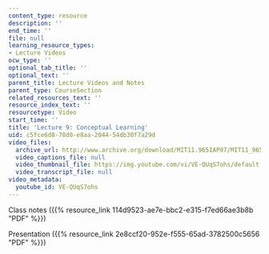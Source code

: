 ```yaml
---
content_type: resource
description: ''
end_time: ''
file: null
learning_resource_types:
- Lecture Videos
ocw_type: ''
optional_tab_title: ''
optional_text: ''
parent_title: Lecture Videos and Notes
parent_type: CourseSection
related_resources_text: ''
resource_index_text: ''
resourcetype: Video
start_time: ''
title: 'Lecture 9: Conceptual Learning'
uid: c5fce6d8-78d0-e8aa-2044-54db30f7a29d
video_files:
  archive_url: http://www.archive.org/download/MIT11.965IAP07/MIT11_965IAP07lec09_220k.mp4
  video_captions_file: null
  video_thumbnail_file: https://img.youtube.com/vi/VE-QUqS7ohs/default.jpg
  video_transcript_file: null
video_metadata:
  youtube_id: VE-QUqS7ohs
---
```


Class notes ({{% resource_link 114d9523-ae7e-bbc2-e315-f7ed66ae3b8b "PDF" %}})

Presentation ({{% resource_link 2e8ccf20-952e-f555-65ad-3782500c5656 "PDF" %}})



